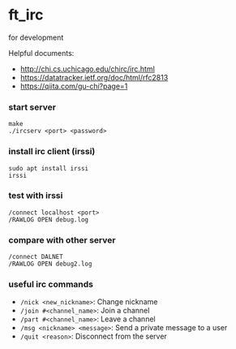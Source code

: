 # ft_irc
for development

Helpful documents:
- http://chi.cs.uchicago.edu/chirc/irc.html
- https://datatracker.ietf.org/doc/html/rfc2813
- https://qiita.com/gu-chi?page=1

### start server
```
make
./ircserv <port> <password>
```

### install irc client (irssi)
```
sudo apt install irssi
irssi
```

### test with irssi
```
/connect localhost <port>
/RAWLOG OPEN debug.log
```

### compare with other server
```
/connect DALNET
/RAWLOG OPEN debug2.log
```

### useful irc commands
- `/nick <new_nickname>`: Change nickname
- `/join #<channel_name>`: Join a channel
- `/part #<channel_name>`: Leave a channel
- `/msg <nickname> <message>`: Send a private message to a user
- `/quit <reason>`: Disconnect from the server
